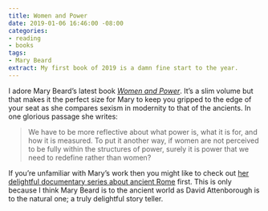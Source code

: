 ```yaml
---
title: Women and Power
date: 2019-01-06 16:46:00 -08:00
categories:
- reading
- books
tags:
- Mary Beard
extract: My first book of 2019 is a damn fine start to the year.
---
```


I adore Mary Beard’s latest book [_Women and Power_](https://www.amazon.com/Women-Power-Manifesto-Mary-Beard/dp/1631494759). It’s a slim volume but that makes it the perfect size for Mary to keep you gripped to the edge of your seat as she compares sexism in modernity to that of the ancients. In one glorious passage she writes: 

> We have to be more reflective about what power is, what it is for, and how it is measured. To put it another way, if women are not perceived to be fully within the structures of power, surely it is power that we need to redefine rather than women?

If you’re unfamiliar with Mary’s work then you might like to check out [her delightful documentary series about ancient Rome](https://www.youtube.com/watch?v=LL_acQHNs-o) first. This is only because I think Mary Beard is to the ancient world as David Attenborough is to the natural one; a truly delightful story teller.